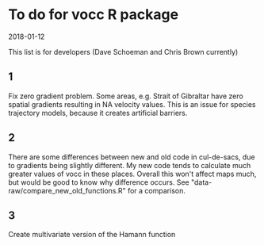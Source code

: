 # To do for vocc R package
2018-01-12

This list is for developers (Dave Schoeman and Chris Brown currently)

## 1

Fix zero gradient problem. Some areas, e.g. Strait of Gibraltar have zero spatial gradients resulting in NA velocity values. This is an issue for species trajectory models, because it creates artificial barriers.

## 2

There are some differences between new and old code in cul-de-sacs, due to gradients being slightly different. My new code tends to calculate much greater values of vocc in these places.
Overall this won't affect maps much, but would be good to know why difference occurs.
See "data-raw/compare_new_old_functions.R" for a comparison.

## 3
Create multivariate version of the Hamann function
